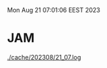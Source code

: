 Mon Aug 21 07:01:06 EEST 2023
# JAM
<a href='./cache/202308/21_07.log'>./cache/202308/21_07.log</a>
